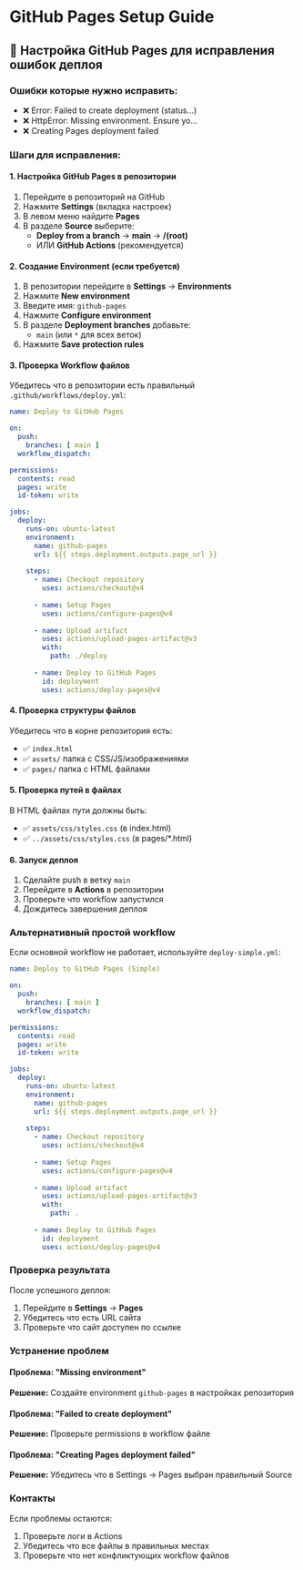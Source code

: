# GitHub Pages Setup Guide

## 🔧 Настройка GitHub Pages для исправления ошибок деплоя

### Ошибки которые нужно исправить:
- ❌ Error: Failed to create deployment (status...)
- ❌ HttpError: Missing environment. Ensure yo...
- ❌ Creating Pages deployment failed

### Шаги для исправления:

#### 1. Настройка GitHub Pages в репозитории

1. Перейдите в репозиторий на GitHub
2. Нажмите **Settings** (вкладка настроек)
3. В левом меню найдите **Pages**
4. В разделе **Source** выберите:
   - **Deploy from a branch** → **main** → **/(root)**
   - ИЛИ **GitHub Actions** (рекомендуется)

#### 2. Создание Environment (если требуется)

1. В репозитории перейдите в **Settings** → **Environments**
2. Нажмите **New environment**
3. Введите имя: `github-pages`
4. Нажмите **Configure environment**
5. В разделе **Deployment branches** добавьте:
   - `main` (или `*` для всех веток)
6. Нажмите **Save protection rules**

#### 3. Проверка Workflow файлов

Убедитесь что в репозитории есть правильный `.github/workflows/deploy.yml`:

```yaml
name: Deploy to GitHub Pages

on:
  push:
    branches: [ main ]
  workflow_dispatch:

permissions:
  contents: read
  pages: write
  id-token: write

jobs:
  deploy:
    runs-on: ubuntu-latest
    environment:
      name: github-pages
      url: ${{ steps.deployment.outputs.page_url }}
    
    steps:
      - name: Checkout repository
        uses: actions/checkout@v4
        
      - name: Setup Pages
        uses: actions/configure-pages@v4
        
      - name: Upload artifact
        uses: actions/upload-pages-artifact@v3
        with:
          path: ./deploy
          
      - name: Deploy to GitHub Pages
        id: deployment
        uses: actions/deploy-pages@v4
```

#### 4. Проверка структуры файлов

Убедитесь что в корне репозитория есть:
- ✅ `index.html`
- ✅ `assets/` папка с CSS/JS/изображениями
- ✅ `pages/` папка с HTML файлами

#### 5. Проверка путей в файлах

В HTML файлах пути должны быть:
- ✅ `assets/css/styles.css` (в index.html)
- ✅ `../assets/css/styles.css` (в pages/*.html)

#### 6. Запуск деплоя

1. Сделайте push в ветку `main`
2. Перейдите в **Actions** в репозитории
3. Проверьте что workflow запустился
4. Дождитесь завершения деплоя

### Альтернативный простой workflow

Если основной workflow не работает, используйте `deploy-simple.yml`:

```yaml
name: Deploy to GitHub Pages (Simple)

on:
  push:
    branches: [ main ]
  workflow_dispatch:

permissions:
  contents: read
  pages: write
  id-token: write

jobs:
  deploy:
    runs-on: ubuntu-latest
    environment:
      name: github-pages
      url: ${{ steps.deployment.outputs.page_url }}
    
    steps:
      - name: Checkout repository
        uses: actions/checkout@v4
        
      - name: Setup Pages
        uses: actions/configure-pages@v4
        
      - name: Upload artifact
        uses: actions/upload-pages-artifact@v3
        with:
          path: .
          
      - name: Deploy to GitHub Pages
        id: deployment
        uses: actions/deploy-pages@v4
```

### Проверка результата

После успешного деплоя:
1. Перейдите в **Settings** → **Pages**
2. Убедитесь что есть URL сайта
3. Проверьте что сайт доступен по ссылке

### Устранение проблем

#### Проблема: "Missing environment"
**Решение:** Создайте environment `github-pages` в настройках репозитория

#### Проблема: "Failed to create deployment"
**Решение:** Проверьте permissions в workflow файле

#### Проблема: "Creating Pages deployment failed"
**Решение:** Убедитесь что в Settings → Pages выбран правильный Source

### Контакты

Если проблемы остаются:
1. Проверьте логи в Actions
2. Убедитесь что все файлы в правильных местах
3. Проверьте что нет конфликтующих workflow файлов 